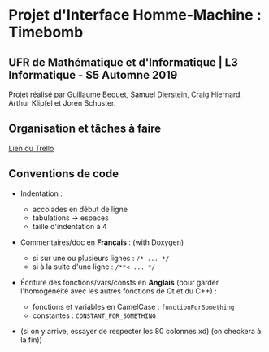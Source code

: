 # Projet d'Interface Homme-Machine : Timebomb


## UFR de Mathématique et d'Informatique | L3 Informatique - S5 Automne 2019



Projet réalisé par Guillaume Bequet, Samuel Dierstein, Craig Hiernard, Arthur Klipfel et Joren Schuster.




Organisation et tâches à faire
------------------------------

[Lien du Trello](https://trello.com/b/0XbpDYb0/timebomb)




Conventions de code
-------------------

- Indentation :
    - accolades en début de ligne
    - tabulations -> espaces
    - taille d'indentation à 4


- Commentaires/doc en **Français** : (with Doxygen)
    - si sur une ou plusieurs lignes :  `/* ... */` 
    - si à la suite d'une ligne :       `/**< ... */`


- Écriture des fonctions/vars/consts en **Anglais** (pour garder 
  l'homogénéité avec les autres fonctions de Qt et du C++) :
    - fonctions et variables en CamelCase : `functionForSomething`
    - constantes : `CONSTANT_FOR_SOMETHING`


- (si on y arrive, essayer de respecter les 80 colonnes xd)
  (on checkera à la fin))
